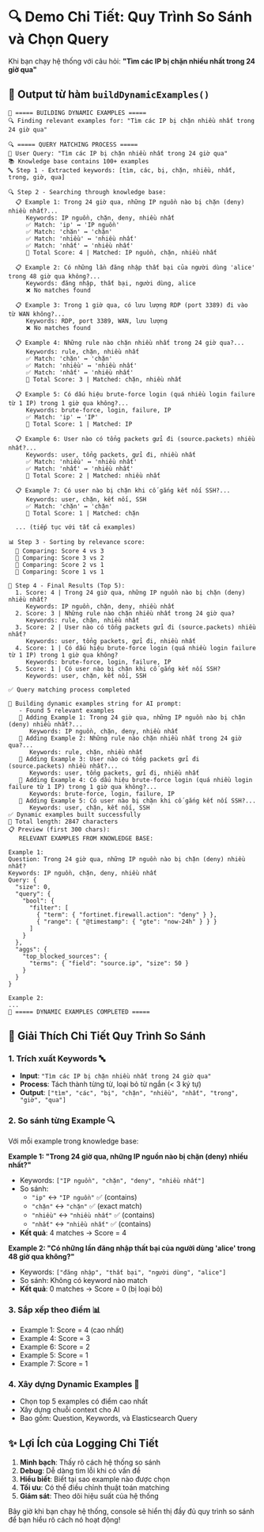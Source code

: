 # 🔍 Demo Chi Tiết: Quy Trình So Sánh và Chọn Query

Khi bạn chạy hệ thống với câu hỏi: **"Tìm các IP bị chặn nhiều nhất trong 24 giờ qua"**

## 📝 **Output từ hàm `buildDynamicExamples()`**

```
📝 ===== BUILDING DYNAMIC EXAMPLES =====
🔍 Finding relevant examples for: "Tìm các IP bị chặn nhiều nhất trong 24 giờ qua"

🔍 ===== QUERY MATCHING PROCESS =====
📝 User Query: "Tìm các IP bị chặn nhiều nhất trong 24 giờ qua"
📚 Knowledge base contains 100+ examples
🔤 Step 1 - Extracted keywords: [tìm, các, bị, chặn, nhiều, nhất, trong, giờ, qua]

🔍 Step 2 - Searching through knowledge base:
  📋 Example 1: Trong 24 giờ qua, những IP nguồn nào bị chặn (deny) nhiều nhất?...
     Keywords: IP nguồn, chặn, deny, nhiều nhất
     ✅ Match: 'ip' ↔ 'IP nguồn'
     ✅ Match: 'chặn' ↔ 'chặn'
     ✅ Match: 'nhiều' ↔ 'nhiều nhất'
     ✅ Match: 'nhất' ↔ 'nhiều nhất'
     🎯 Total Score: 4 | Matched: IP nguồn, chặn, nhiều nhất

  📋 Example 2: Có những lần đăng nhập thất bại của người dùng 'alice' trong 48 giờ qua không?...
     Keywords: đăng nhập, thất bại, người dùng, alice
     ❌ No matches found

  📋 Example 3: Trong 1 giờ qua, có lưu lượng RDP (port 3389) đi vào từ WAN không?...
     Keywords: RDP, port 3389, WAN, lưu lượng
     ❌ No matches found

  📋 Example 4: Những rule nào chặn nhiều nhất trong 24 giờ qua?...
     Keywords: rule, chặn, nhiều nhất
     ✅ Match: 'chặn' ↔ 'chặn'
     ✅ Match: 'nhiều' ↔ 'nhiều nhất'
     ✅ Match: 'nhất' ↔ 'nhiều nhất'
     🎯 Total Score: 3 | Matched: chặn, nhiều nhất

  📋 Example 5: Có dấu hiệu brute-force login (quá nhiều login failure từ 1 IP) trong 1 giờ qua không?...
     Keywords: brute-force, login, failure, IP
     ✅ Match: 'ip' ↔ 'IP'
     🎯 Total Score: 1 | Matched: IP

  📋 Example 6: User nào có tổng packets gửi đi (source.packets) nhiều nhất?...
     Keywords: user, tổng packets, gửi đi, nhiều nhất
     ✅ Match: 'nhiều' ↔ 'nhiều nhất'
     ✅ Match: 'nhất' ↔ 'nhiều nhất'
     🎯 Total Score: 2 | Matched: nhiều nhất

  📋 Example 7: Có user nào bị chặn khi cố gắng kết nối SSH?...
     Keywords: user, chặn, kết nối, SSH
     ✅ Match: 'chặn' ↔ 'chặn'
     🎯 Total Score: 1 | Matched: chặn

  ... (tiếp tục với tất cả examples)

📊 Step 3 - Sorting by relevance score:
  🔄 Comparing: Score 4 vs 3
  🔄 Comparing: Score 3 vs 2
  🔄 Comparing: Score 2 vs 1
  🔄 Comparing: Score 1 vs 1

🎯 Step 4 - Final Results (Top 5):
  1. Score: 4 | Trong 24 giờ qua, những IP nguồn nào bị chặn (deny) nhiều nhất?
     Keywords: IP nguồn, chặn, deny, nhiều nhất
  2. Score: 3 | Những rule nào chặn nhiều nhất trong 24 giờ qua?
     Keywords: rule, chặn, nhiều nhất
  3. Score: 2 | User nào có tổng packets gửi đi (source.packets) nhiều nhất?
     Keywords: user, tổng packets, gửi đi, nhiều nhất
  4. Score: 1 | Có dấu hiệu brute-force login (quá nhiều login failure từ 1 IP) trong 1 giờ qua không?
     Keywords: brute-force, login, failure, IP
  5. Score: 1 | Có user nào bị chặn khi cố gắng kết nối SSH?
     Keywords: user, chặn, kết nối, SSH

✅ Query matching process completed

🔨 Building dynamic examples string for AI prompt:
   - Found 5 relevant examples
   📄 Adding Example 1: Trong 24 giờ qua, những IP nguồn nào bị chặn (deny) nhiều nhất?...
      Keywords: IP nguồn, chặn, deny, nhiều nhất
   📄 Adding Example 2: Những rule nào chặn nhiều nhất trong 24 giờ qua?...
      Keywords: rule, chặn, nhiều nhất
   📄 Adding Example 3: User nào có tổng packets gửi đi (source.packets) nhiều nhất?...
      Keywords: user, tổng packets, gửi đi, nhiều nhất
   📄 Adding Example 4: Có dấu hiệu brute-force login (quá nhiều login failure từ 1 IP) trong 1 giờ qua không?...
      Keywords: brute-force, login, failure, IP
   📄 Adding Example 5: Có user nào bị chặn khi cố gắng kết nối SSH?...
      Keywords: user, chặn, kết nối, SSH
✅ Dynamic examples built successfully
📏 Total length: 2847 characters
📋 Preview (first 300 chars):
   RELEVANT EXAMPLES FROM KNOWLEDGE BASE:

Example 1:
Question: Trong 24 giờ qua, những IP nguồn nào bị chặn (deny) nhiều nhất?
Keywords: IP nguồn, chặn, deny, nhiều nhất
Query: {
  "size": 0,
  "query": {
    "bool": {
      "filter": [
        { "term": { "fortinet.firewall.action": "deny" } },
        { "range": { "@timestamp": { "gte": "now-24h" } } }
      ]
    }
  },
  "aggs": {
    "top_blocked_sources": {
      "terms": { "field": "source.ip", "size": 50 }
    }
  }
}

Example 2:
...
🎯 ===== DYNAMIC EXAMPLES COMPLETED =====
```

## 🎯 **Giải Thích Chi Tiết Quy Trình So Sánh**

### **1. Trích xuất Keywords** 🔤
- **Input**: `"Tìm các IP bị chặn nhiều nhất trong 24 giờ qua"`
- **Process**: Tách thành từng từ, loại bỏ từ ngắn (< 3 ký tự)
- **Output**: `["tìm", "các", "bị", "chặn", "nhiều", "nhất", "trong", "giờ", "qua"]`

### **2. So sánh từng Example** 🔍
Với mỗi example trong knowledge base:

**Example 1: "Trong 24 giờ qua, những IP nguồn nào bị chặn (deny) nhiều nhất?"**
- Keywords: `["IP nguồn", "chặn", "deny", "nhiều nhất"]`
- So sánh:
  - `"ip"` ↔ `"IP nguồn"` ✅ (contains)
  - `"chặn"` ↔ `"chặn"` ✅ (exact match)
  - `"nhiều"` ↔ `"nhiều nhất"` ✅ (contains)
  - `"nhất"` ↔ `"nhiều nhất"` ✅ (contains)
- **Kết quả**: 4 matches → Score = 4

**Example 2: "Có những lần đăng nhập thất bại của người dùng 'alice' trong 48 giờ qua không?"**
- Keywords: `["đăng nhập", "thất bại", "người dùng", "alice"]`
- So sánh: Không có keyword nào match
- **Kết quả**: 0 matches → Score = 0 (bị loại bỏ)

### **3. Sắp xếp theo điểm** 📊
- Example 1: Score = 4 (cao nhất)
- Example 4: Score = 3
- Example 6: Score = 2
- Example 5: Score = 1
- Example 7: Score = 1

### **4. Xây dựng Dynamic Examples** 🔨
- Chọn top 5 examples có điểm cao nhất
- Xây dựng chuỗi context cho AI
- Bao gồm: Question, Keywords, và Elasticsearch Query

## ✨ **Lợi Ích của Logging Chi Tiết**

1. **Minh bạch**: Thấy rõ cách hệ thống so sánh
2. **Debug**: Dễ dàng tìm lỗi khi có vấn đề
3. **Hiểu biết**: Biết tại sao example nào được chọn
4. **Tối ưu**: Có thể điều chỉnh thuật toán matching
5. **Giám sát**: Theo dõi hiệu suất của hệ thống

Bây giờ khi bạn chạy hệ thống, console sẽ hiển thị đầy đủ quy trình so sánh để bạn hiểu rõ cách nó hoạt động!
